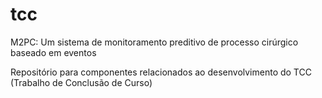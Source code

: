 # tcc
M2PC: Um sistema de monitoramento preditivo de processo cirúrgico baseado em eventos

Repositório para componentes relacionados ao desenvolvimento do TCC (Trabalho de Conclusão de Curso)
